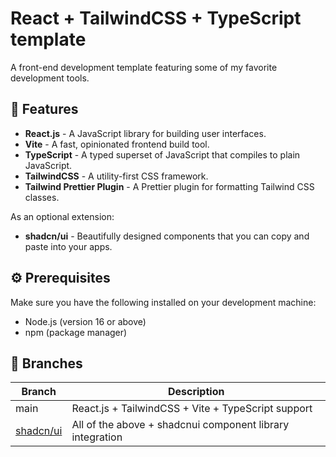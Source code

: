 # React + TailwindCSS + TypeScript template

A front-end development template featuring some of my favorite development tools.

## 🎉 Features

- **React.js** - A JavaScript library for building user interfaces.
- **Vite** - A fast, opinionated frontend build tool.
- **TypeScript** - A typed superset of JavaScript that compiles to plain JavaScript.
- **TailwindCSS** - A utility-first CSS framework.
- **Tailwind Prettier Plugin** - A Prettier plugin for formatting Tailwind CSS classes.

As an optional extension:
- **shadcn/ui** - Beautifully designed components that you can copy and paste into your apps.

## ⚙️ Prerequisites

Make sure you have the following installed on your development machine:

- Node.js (version 16 or above)
- npm (package manager)

## 🌳 Branches

| Branch    | Description                                        |
|-----------|----------------------------------------------------|
| main      | React.js + TailwindCSS + Vite + TypeScript support |
| [shadcn/ui](https://github.com/pedrostanzani/react-tailwind-ts-template/tree/shadcn/ui) | All of the above + shadcnui component library integration |